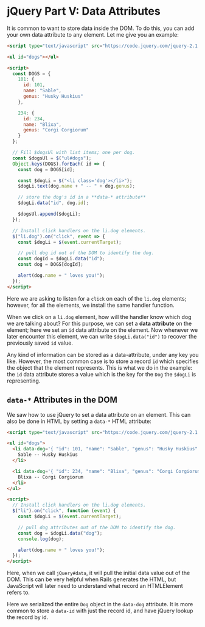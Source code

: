 # jQuery Part V: Data Attributes

It is common to want to store data inside the DOM. To do this, you can
add your own data attribute to any element. Let me give you an
example:

```html
<script type="text/javascript" src="https://code.jquery.com/jquery-2.1.1.js"></script>

<ul id="dogs"></ul>

<script>
  const DOGS = {
    101: {
      id: 101,
      name: "Sable",
      genus: "Husky Huskius"
    },

    234: {
      id: 234,
      name: "Blixa",
      genus: "Corgi Corgiorum"
    }
  };

  // Fill $dogsUl with list items; one per dog.
  const $dogsUl = $("ul#dogs");
  Object.keys(DOGS).forEach( id => {
    const dog = DOGS[id];

    const $dogLi = $("<li class='dog'></li>");
    $dogLi.text(dog.name + " -- " + dog.genus);

    // store the dog's id in a **data-* attribute**
    $dogLi.data("id", dog.id);

    $dogsUl.append($dogLi);
  });

  // Install click handlers on the li.dog elements.
  $("li.dog").on("click", event => {
    const $dogLi = $(event.currentTarget);

    // pull dog id out of the DOM to identify the dog.
    const dogId = $dogLi.data("id");
    const dog = DOGS[dogId];

    alert(dog.name + " loves you!");
  });
</script>
```

Here we are asking to listen for a `click` on each of the `li.dog`
elements; however, for all the elements, we install the same handler
function.

When we click on a `li.dog` element, how will the handler know which
dog we are talking about? For this purpose, we can set a **data
attribute** on the element; here we set an `id` data attribute on the
element. Now whenever we later encounter this element, we can write
`$dogLi.data("id")` to recover the previously saved `id` value.

Any kind of information can be stored as a data-attribute, under any
key you like. However, the most common case is to store a record `id`
which specifies the object that the element represents. This is what
we do in the example: the `id` data attribute stores a value which is
the key for the `Dog` the `$dogLi` is representing.

## `data-*` Attributes in the DOM

We saw how to use jQuery to set a data attribute on an element. This
can also be done in HTML by setting a `data-*` HTML attribute:

```html
<script type="text/javascript" src="https://code.jquery.com/jquery-2.1.1.js"></script>

<ul id="dogs">
  <li data-dog='{ "id": 101, "name": "Sable", "genus": "Husky Huskius" }'>
    Sable -- Husky Huskius
  </li>

  <li data-dog='{ "id": 234, "name": "Blixa", "genus": "Corgi Corgiorum" }'>
    Blixa -- Corgi Corgiorum
  </li>
</ul>

<script>
  // Install click handlers on the li.dog elements.
  $("li").on("click", function (event) {
    const $dogLi = $(event.currentTarget);

    // pull dog attributes out of the DOM to identify the dog.
    const dog = $dogLi.data("dog");
    console.log(dog);

    alert(dog.name + " loves you!");
  });
</script>
```

Here, when we call `jQuery#data`, it will pull the initial data value
out of the DOM. This can be very helpful when Rails generates the
HTML, but JavaScript will later need to understand what record an
HTMLElement refers to.

Here we serialized the entire `Dog` object in the `data-dog`
attribute. It is more common to store a `data-id` with just the record
id, and have jQuery lookup the record by id.
